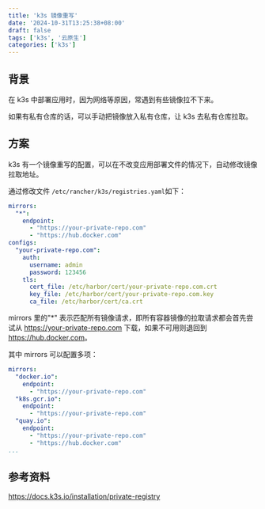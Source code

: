 ```yaml
---
title: 'k3s 镜像重写'
date: '2024-10-31T13:25:38+08:00'
draft: false
tags: ['k3s', '云原生']
categories: ['k3s']
---
```


## 背景

在 k3s 中部署应用时，因为网络等原因，常遇到有些镜像拉不下来。

如果有私有仓库的话，可以手动把镜像放入私有仓库，让 k3s 去私有仓库拉取。

## 方案

k3s 有一个镜像重写的配置，可以在不改变应用部署文件的情况下，自动修改镜像拉取地址。

通过修改文件 `/etc/rancher/k3s/registries.yaml`如下：

```yaml
mirrors:
  "*":
    endpoint:
      - "https://your-private-repo.com"
      - "https://hub.docker.com"
configs:
  "your-private-repo.com":
    auth:
      username: admin
      password: 123456
    tls:
      cert_file: /etc/harbor/cert/your-private-repo.com.crt
      key_file: /etc/harbor/cert/your-private-repo.com.key
      ca_file: /etc/harbor/cert/ca.crt
```

mirrors 里的"*" 表示匹配所有镜像请求，即所有容器镜像的拉取请求都会首先尝试从 <https://your-private-repo.com> 下载，如果不可用则退回到 <https://hub.docker.com>。

其中 mirrors 可以配置多项：

```yaml
mirrors:
  "docker.io":
    endpoint:
      - "https://your-private-repo.com"
  "k8s.gcr.io":
    endpoint:
      - "https://your-private-repo.com"
  "quay.io":
    endpoint:
      - "https://your-private-repo.com"
      - "https://hub.docker.com"
...
```

## 参考资料

<https://docs.k3s.io/installation/private-registry>
